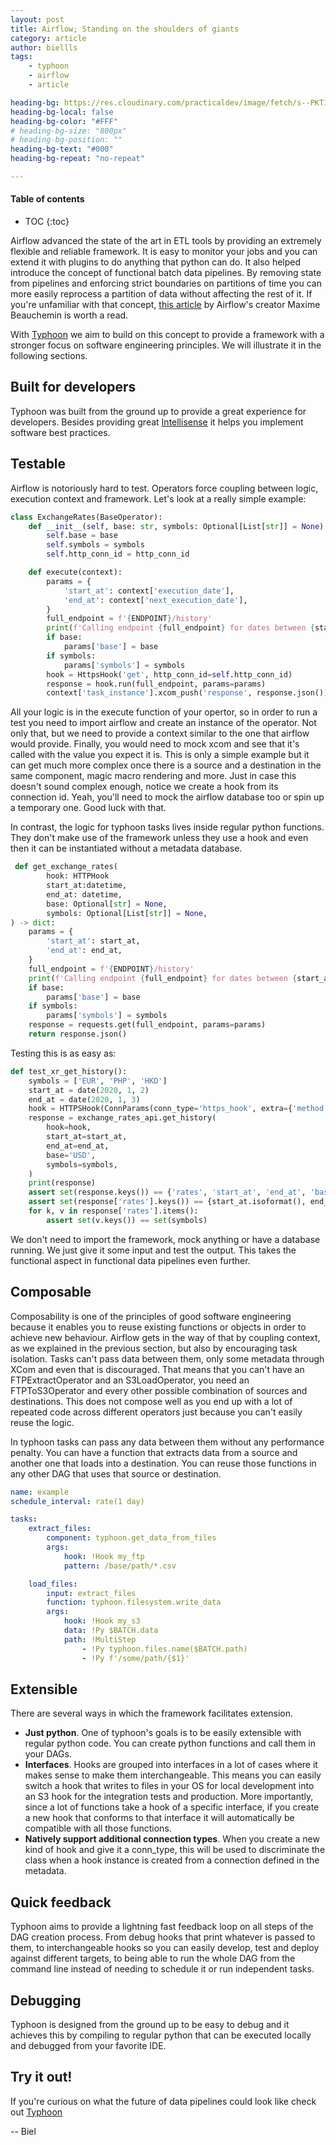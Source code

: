 ```yaml
---
layout: post
title: Airflow; Standing on the shoulders of giants
category: article
author: biellls
tags:
    - typhoon
    - airflow
    - article

heading-bg: https://res.cloudinary.com/practicaldev/image/fetch/s--PKT1jelm--/c_imagga_scale,f_auto,fl_progressive,h_420,q_auto,w_1000/https://dev-to-uploads.s3.amazonaws.com/uploads/articles/5qe5ygf89lx79yka1irs.jpeg
heading-bg-local: false
heading-bg-color: "#FFF"
# heading-bg-size: "800px"
# heading-bg-position: ""
heading-bg-text: "#000"
heading-bg-repeat: "no-repeat"

---
```


#### Table of contents
- TOC
{:toc}

Airflow advanced the state of the art in ETL tools by providing an extremely flexible and reliable framework. It is easy to monitor your jobs and you can extend it with plugins to do anything that python can do. It also helped introduce the concept of functional batch data pipelines. By removing state from pipelines and enforcing strict boundaries on partitions of time you can more easily reprocess a partition of data without affecting the rest of it. If you're unfamiliar with that concept, [this article](https://maximebeauchemin.medium.com/functional-data-engineering-a-modern-paradigm-for-batch-data-processing-2327ec32c42a) by Airflow's creator Maxime Beauchemin is worth a read.

With [Typhoon](https://github.com/typhoon-data-org/typhoon-orchestrator) we aim to build on this concept to provide a framework with a stronger focus on software engineering principles. We will illustrate it in the following sections.

## Built for developers

Typhoon was built from the ground up to provide a great experience for developers. Besides providing great [Intellisense](https://typhoon-data-org.github.io/typhoon-orchestrator/index.html#auto-completion) it helps you implement software best practices.

## Testable

Airflow is notoriously hard to test. Operators force coupling between logic, execution context and framework. Let's look at a really simple example:

```python
class ExchangeRates(BaseOperator):
    def __init__(self, base: str, symbols: Optional[List[str]] = None):
        self.base = base
        self.symbols = symbols
        self.http_conn_id = http_conn_id

    def execute(context):
        params = {
            'start_at': context['execution_date'],
            'end_at': context['next_execution_date'],
        }
        full_endpoint = f'{ENDPOINT}/history'
        print(f'Calling endpoint {full_endpoint} for dates between {start_at}, {end_at}')
        if base:
            params['base'] = base
        if symbols:
            params['symbols'] = symbols
        hook = HttpsHook('get', http_conn_id=self.http_conn_id)
        response = hook.run(full_endpoint, params=params)
        context['task_instance'].xcom_push('response', response.json())
```

All your logic is in the execute function of your opertor, so in order to run a test you need to import airflow and create an instance of the operator. Not only that, but we need to provide a context similar to the one that airflow would provide. Finally, you would need to mock xcom and see that it's called with the value you expect it is. This is only a simple example but it can get much more complex once there is a source and a destination in the same component, magic macro rendering and more. Just in case this doesn't sound complex enough, notice we create a hook from its connection id. Yeah, you'll need to mock the airflow database too or spin up a temporary one. Good luck with that.

In contrast, the logic for typhoon tasks lives inside regular python functions. They don't make use of the framework unless they use a hook and even then it can be instantiated without a metadata database.

```python
 def get_exchange_rates(
        hook: HTTPHook
        start_at:datetime,
        end_at: datetime,
        base: Optional[str] = None,
        symbols: Optional[List[str]] = None,
) -> dict:
    params = {
        'start_at': start_at,
        'end_at': end_at,
    }
    full_endpoint = f'{ENDPOINT}/history'
    print(f'Calling endpoint {full_endpoint} for dates between {start_at}, {end_at}')
    if base:
        params['base'] = base
    if symbols:
        params['symbols'] = symbols
    response = requests.get(full_endpoint, params=params)
    return response.json()
```

Testing this is as easy as:

```python
def test_xr_get_history():
    symbols = ['EUR', 'PHP', 'HKD']
    start_at = date(2020, 1, 2)
    end_at = date(2020, 1, 3)
    hook = HTTPSHook(ConnParams(conn_type='https_hook', extra={'method': 'get'}))
    response = exchange_rates_api.get_history(
        hook=hook,
        start_at=start_at,
        end_at=end_at,
        base='USD',
        symbols=symbols,
    )
    print(response)
    assert set(response.keys()) == {'rates', 'start_at', 'end_at', 'base'}
    assert set(response['rates'].keys()) == {start_at.isoformat(), end_at.isoformat()}
    for k, v in response['rates'].items():
        assert set(v.keys()) == set(symbols)
```

We don't need to import the framework, mock anything or have a database running. We just give it some input and test the output. This takes the functional aspect in functional data pipelines even further.

## Composable

Composability is one of the principles of good software engineering because it enables you to reuse existing functions or objects in order to achieve new behaviour. Airflow gets in the way of that by coupling context, as we explained in the previous section, but also by encouraging task isolation. Tasks can't pass data between them, only some metadata through XCom and even that is discouraged. That means that you can't have an FTPExtractOperator and an S3LoadOperator, you need an FTPToS3Operator and every other possible combination of sources and destinations. This does not compose well as you end up with a lot of repeated code across different operators just because you can't easily reuse the logic.

In typhoon tasks can pass any data between them without any performance penalty. You can have a function that extracts data from a source and another one that loads into a destination. You can reuse those functions in any other DAG that uses that source or destination.

```yaml
name: example
schedule_interval: rate(1 day)

tasks:
    extract_files:
        component: typhoon.get_data_from_files
        args:
            hook: !Hook my_ftp
            pattern: /base/path/*.csv

    load_files:
        input: extract_files
        function: typhoon.filesystem.write_data
        args:
            hook: !Hook my_s3
            data: !Py $BATCH.data
            path: !MultiStep
                - !Py typhoon.files.name($BATCH.path)
                - !Py f'/some/path/{$1}'
```

## Extensible

There are several ways in which the framework facilitates extension.

- **Just python**. One of typhoon's goals is to be easily extensible with regular python code. You can create python functions and call them in your DAGs.
- **Interfaces**. Hooks are grouped into interfaces in a lot of cases where it makes sense to make them interchangeable. This means you can easily switch a hook that writes to files in your OS for local development into an S3 hook for the integration tests and production. More importantly, since a lot of functions take a hook of a specific interface, if you create a new hook that conforms to that interface it will automatically be compatible with all those functions.
- **Natively support additional connection types**. When you create a new kind of hook and give it a conn_type, this will be used to discriminate the class when a hook instance is created from a  connection defined in the metadata.

## Quick feedback

Typhoon aims to provide a lightning fast feedback loop on all steps of the DAG creation process. From debug hooks that print whatever is passed to them, to interchangeable hooks so you can easily develop, test and deploy against different targets, to being able to run the whole DAG from the command line instead of needing to schedule it or run independent tasks.

## Debugging

Typhoon is designed from the ground up to be easy to debug and it achieves this by compiling to regular python that can be executed locally and debugged from your favorite IDE.

## Try it out!
If you're curious on what the future of data pipelines could look like check out [Typhoon](/)

--
Biel
